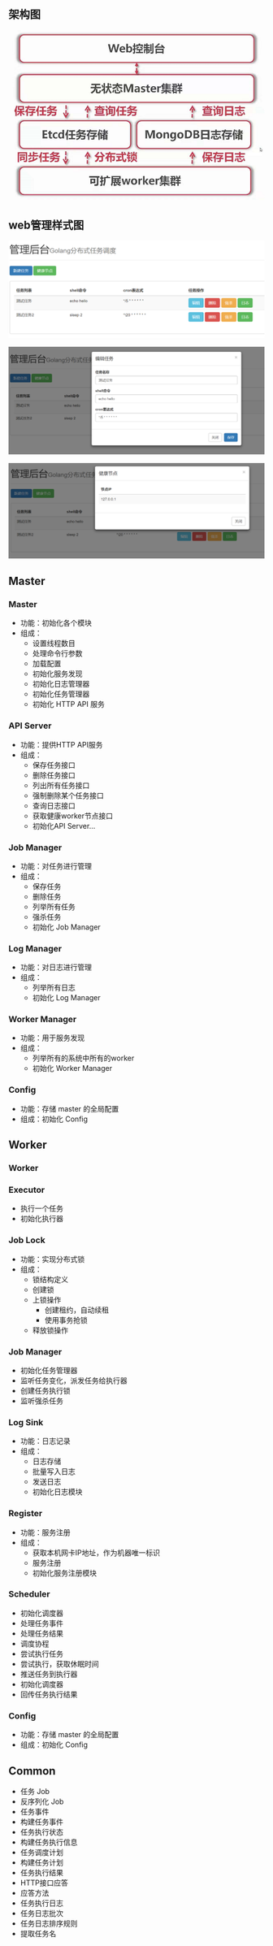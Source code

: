 ## 架构图

![](https://github.com/gothicrush/crush-scheduler/blob/master/_image/0.PNG)



## web管理样式图

![](https://github.com/gothicrush/crush-scheduler/blob/master/_image/1.PNG)

![](https://github.com/gothicrush/crush-scheduler/blob/master/_image/2.PNG)

![](https://github.com/gothicrush/crush-scheduler/blob/master/_image/3.PNG)



## Master

### Master

* 功能：初始化各个模块
* 组成：
  * 设置线程数目
  * 处理命令行参数
  * 加载配置
  * 初始化服务发现
  * 初始化日志管理器
  * 初始化任务管理器
  * 初始化 HTTP API 服务

### API Server

* 功能：提供HTTP API服务
* 组成：
  * 保存任务接口
  * 删除任务接口
  * 列出所有任务接口
  * 强制删除某个任务接口
  * 查询日志接口
  * 获取健康worker节点接口
  * 初始化API Server...

### Job Manager

* 功能：对任务进行管理
* 组成：
  * 保存任务
  * 删除任务
  * 列举所有任务
  * 强杀任务
  * 初始化 Job Manager

### Log Manager

* 功能：对日志进行管理
* 组成：
  * 列举所有日志
  * 初始化 Log Manager

### Worker Manager

* 功能：用于服务发现
* 组成：
  * 列举所有的系统中所有的worker
  * 初始化 Worker Manager

### Config

* 功能：存储 master 的全局配置
* 组成：初始化 Config



## Worker

### Worker

### Executor

* 执行一个任务
* 初始化执行器

### Job Lock

* 功能：实现分布式锁
* 组成：
  * 锁结构定义
  * 创建锁
  * 上锁操作
    * 创建租约，自动续租
    * 使用事务抢锁
  * 释放锁操作

### Job Manager

* 初始化任务管理器
* 监听任务变化，派发任务给执行器
* 创建任务执行锁
* 监听强杀任务

### Log Sink

* 功能：日志记录
* 组成：
  * 日志存储
  * 批量写入日志
  * 发送日志
  * 初始化日志模块

### Register

* 功能：服务注册
* 组成：
  * 获取本机网卡IP地址，作为机器唯一标识
  * 服务注册
  * 初始化服务注册模块

### Scheduler

* 初始化调度器
* 处理任务事件
* 处理任务结果
* 调度协程
* 尝试执行任务
* 尝试执行，获取休眠时间
* 推送任务到执行器
* 初始化调度器
* 回传任务执行结果

### Config

- 功能：存储 master 的全局配置
- 组成：初始化 Config



## Common

* 任务 Job
* 反序列化 Job
* 任务事件
* 构建任务事件
* 任务执行状态
* 构建任务执行信息
* 任务调度计划
* 构建任务计划
* 任务执行结果
* HTTP接口应答
* 应答方法
* 任务执行日志
* 任务日志批次
* 任务日志排序规则
* 提取任务名



